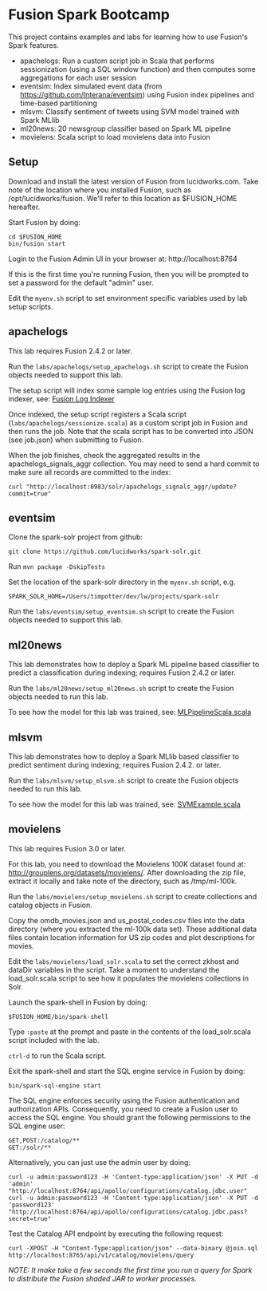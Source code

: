 Fusion Spark Bootcamp
========

This project contains examples and labs for learning how to use Fusion's Spark features.

* apachelogs: Run a custom script job in Scala that performs sessionization (using a SQL window function) and then computes some aggregations for each user session
* eventsim: Index simulated event data (from https://github.com/Interana/eventsim) using Fusion index pipelines and time-based partitioning
* mlsvm: Classify sentiment of tweets using SVM model trained with Spark MLlib
* ml20news: 20 newsgroup classifier based on Spark ML pipeline
* movielens: Scala script to load movielens data into Fusion

## Setup

Download and install the latest version of Fusion from lucidworks.com. Take note of the location where you installed Fusion, such as /opt/lucidworks/fusion. We'll refer to this location as $FUSION_HOME hereafter.

Start Fusion by doing:
```
cd $FUSION_HOME
bin/fusion start
```

Login to the Fusion Admin UI in your browser at: http://localhost:8764

If this is the first time you're running Fusion, then you will be prompted to set a password for the default "admin" user.

Edit the `myenv.sh` script to set environment specific variables used by lab setup scripts.

## apachelogs

This lab requires Fusion 2.4.2 or later.

Run the `labs/apachelogs/setup_apachelogs.sh` script to create the Fusion objects needed to support this lab.

The setup script will index some sample log entries using the Fusion log indexer, see: [Fusion Log Indexer](https://github.com/lucidworks/fusion-log-indexer "Fusion Log Indexer")

Once indexed, the setup script registers a Scala script (`labs/apachelogs/sessionize.scala`) as a custom script job in Fusion and then runs the job. Note that the scala script has to be converted into JSON (see job.json) when submitting to Fusion.

When the job finishes, check the aggregated results in the apachelogs_signals_aggr collection. You may need to send a hard commit to make sure all records are committed to the index:

```
curl "http://localhost:8983/solr/apachelogs_signals_aggr/update?commit=true"
```

## eventsim

Clone the spark-solr project from github:

```
git clone https://github.com/lucidworks/spark-solr.git
````

Run `mvn package -DskipTests`

Set the location of the spark-solr directory in the `myenv.sh` script, e.g.

```
SPARK_SOLR_HOME=/Users/timpotter/dev/lw/projects/spark-solr
```
Run the `labs/eventsim/setup_eventsim.sh` script to create the Fusion objects needed to support this lab.

## ml20news

This lab demonstrates how to deploy a Spark ML pipeline based classifier to predict a classification during indexing; requires Fusion 2.4.2 or later.

Run the `labs/ml20news/setup_ml20news.sh` script to create the Fusion objects needed to run this lab.

To see how the model for this lab was trained, see: [MLPipelineScala.scala](https://github.com/lucidworks/spark-solr/blob/master/src/main/scala/com/lucidworks/spark/example/ml/MLPipelineScala.scala "ML Pipeline Example")

## mlsvm 

This lab demonstrates how to deploy a Spark MLlib based classifier to predict sentiment during indexing; requires Fusion 2.4.2. or later.

Run the `labs/mlsvm/setup_mlsvm.sh` script to create the Fusion objects needed to run this lab.

To see how the model for this lab was trained, see: [SVMExample.scala](https://github.com/lucidworks/spark-solr/blob/master/src/main/scala/com/lucidworks/spark/example/ml/SVMExample.scala "MLlib example")

## movielens

This lab requires Fusion 3.0 or later.

For this lab, you need to download the Movielens 100K dataset found at: http://grouplens.org/datasets/movielens/.
After downloading the zip file, extract it locally and take note of the directory, such as /tmp/ml-100k.

Run the `labs/movielens/setup_movielens.sh` script to create collections and catalog objects in Fusion.

Copy the omdb_movies.json and us_postal_codes.csv files into the data directory (where you extracted the ml-100k data set). These additional data files contain location information for US zip codes and plot descriptions for movies.

Edit the `labs/movielens/load_solr.scala` to set the correct zkhost and dataDir variables in the script. 
Take a moment to understand the load_solr.scala script to see how it populates the movielens collections in Solr.

Launch the spark-shell in Fusion by doing:
```
$FUSION_HOME/bin/spark-shell
```

Type `:paste` at the prompt and paste in the contents of the load_solr.scala script included with the lab.

`ctrl-d` to run the Scala script.

Exit the spark-shell and start the SQL engine service in Fusion by doing: 
```
bin/spark-sql-engine start
```

The SQL engine enforces security using the Fusion authentication and authorization APIs. Consequently, you need to create
a Fusion user to access the SQL engine. You should grant the following permissions to the SQL engine user:
 
```
GET,POST:/catalog/**
GET:/solr/**
```
 
Alternatively, you can just use the admin user by doing:

```
curl -u admin:password123 -H 'Content-type:application/json' -X PUT -d 'admin' "http://localhost:8764/api/apollo/configurations/catalog.jdbc.user"
curl -u admin:password123 -H 'Content-type:application/json' -X PUT -d 'password123' "http://localhost:8764/api/apollo/configurations/catalog.jdbc.pass?secret=true"
```

Test the Catalog API endpoint by executing the following request:

```
curl -XPOST -H "Content-Type:application/json" --data-binary @join.sql http://localhost:8765/api/v1/catalog/movielens/query
```
_NOTE: It make take a few seconds the first time you run a query for Spark to distribute the Fusion shaded JAR to worker processes._
